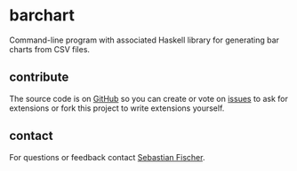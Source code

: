 # barchart

Command-line program with associated Haskell library for generating
bar charts from CSV files.

## contribute

The source code is on [GitHub] so you can create or vote on [issues]
to ask for extensions or fork this project to write extensions
yourself.

## contact

For questions or feedback contact [Sebastian Fischer][email].

[email]: mailto:sebf@informatik.uni-kiel.de
[GitHub]: http://github.com/sebfisch/haskell-barchart 
[issues]: http://github.com/sebfisch/haskell-barchart/issues


